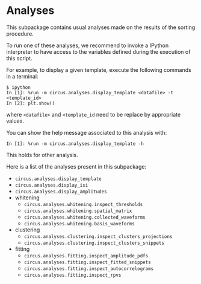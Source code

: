 # Analyses

This subpackage contains usual analyses made on the results of the sorting procedure.

To run one of these analyses, we recommend to invoke a IPython interpreter to have access to the variables defined during the execution of this script.

For example, to display a given template, execute the following commands in a terminal:
```
$ ipython
In [1]: %run -m circus.analyses.display_template <datafile> -t <template_id>
In [2]: plt.show()
```
where `<datafile>` and `<template_id` need to be replace by appropriate values.

You can show the help message associated to this analysis with:
```
In [1]: %run -m circus.analyses.display_template -h
```
This holds for other analysis.

Here is a list of the analyses present in this subpackage:
- `circus.analyses.display_template`
- `circus.analyses.display_isi`
- `circus.analyses.display_amplitudes`
- whitening
  - `circus.analyses.whitening.inspect_thresholds`
  - `circus.analyses.whitening.spatial_matrix`
  - `circus.analyses.whitening.collected_waveforms`
  - `circus.analyses.whitening.basis_waveforms`
- clustering
  - `circus.analyses.clustering.inspect_clusters_projections`
  - `circus.analyses.clustering.inspect_clusters_snippets`
- fitting
  - `circus.analyses.fitting.inspect_amplitude_pdfs`
  - `circus.analyses.fitting.inspect_fitted_snippets`
  - `circus.analyses.fitting.inspect_autocorrelograms`
  - `circus.analyses.fitting.inspect_rpvs`
